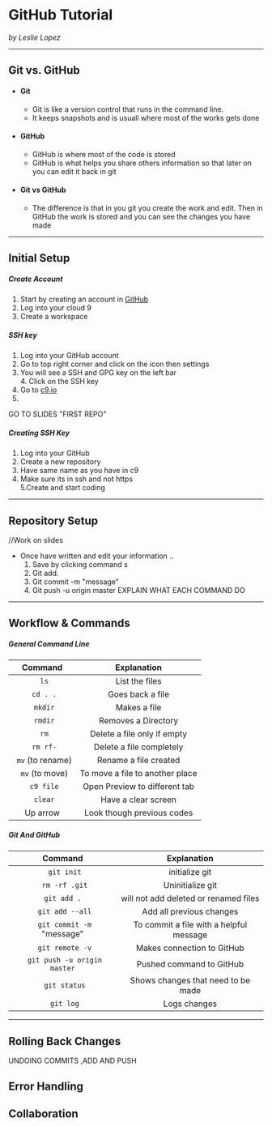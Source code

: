 # GitHub Tutorial

_by Leslie Lopez_

---
## Git vs. GitHub  
* #### Git 
  * Git is like a version control that runs in the command line.
  * It keeps snapshots and is usuall where most of the works gets done 
* #### GitHub 
  * GitHub is where most of the code is stored 
  * GitHub is what helps you share others information so that later on you can edit it back in git
* #### Git vs GitHub
   * The difference is that in you git you create the work and edit. Then in GitHub the work is stored and you can see the changes you have made 


---
## Initial Setup
##### Create Account
1. Start by creating an account in [GitHub](www.github.com)
2. Log into your cloud 9
3. Create a workspace 
##### SSH key  
1. Log into your GitHub account
2. Go to top right corner and click on the icon then settings
3. You will see a SSH and GPG key on the left bar  
      4. Click on the SSH key  
1. Go to [c9.io](www.c9.io) 
2. 

GO TO SLIDES "FIRST REPO"
##### Creating SSH Key
1. Log into your GitHub  
2. Create a new repository
3. Have same name as you have in c9
4. Make sure its in ssh and not https  
5.Create and start coding


---
## Repository Setup
//Work on slides
* Once have written and edit your information ..   
  1. Save by clicking command s
  2. Git add.
  3. Git commit -m "message"
  4. Git push -u origin master
EXPLAIN WHAT EACH COMMAND DO 

---
## Workflow & Commands
##### General Command Line

| Command | Explanation|
|:---:|:---:|
| ` ls` | List the files |
| ` cd . .`| Goes back a file |
| ` mkdir` | Makes a file |
| ` rmdir` | Removes a Directory |
| ` rm` | Delete a file only if empty |
| ` rm rf-` | Delete a file completely |
| ` mv` (to rename) | Rename a file created |
| ` mv` (to move) | To move a file to another place |
| ` c9 file`| Open Preview to different tab|
| ` clear`| Have a clear screen |
| Up arrow | Look though previous codes|

##### Git And GitHub

| Command | Explanation|
| :---: | :---: |
| ` git init` | initialize git |
| ` rm -rf .git` | Uninitialize git |
| ` git add . ` | will not add deleted or renamed files |
| ` git add --all`| Add all previous changes |
| ` git commit -m` "message"| To commit a file with a helpful message |
| ` git remote -v`| Makes connection to GitHub |
| ` git push -u origin master`| Pushed command to GitHub |
| ` git status`| Shows changes that need to be made |
| ` git log`| Logs changes |

---
## Rolling Back Changes
UNDOING COMMITS ,ADD AND PUSH


## Error Handling


## Collaboration